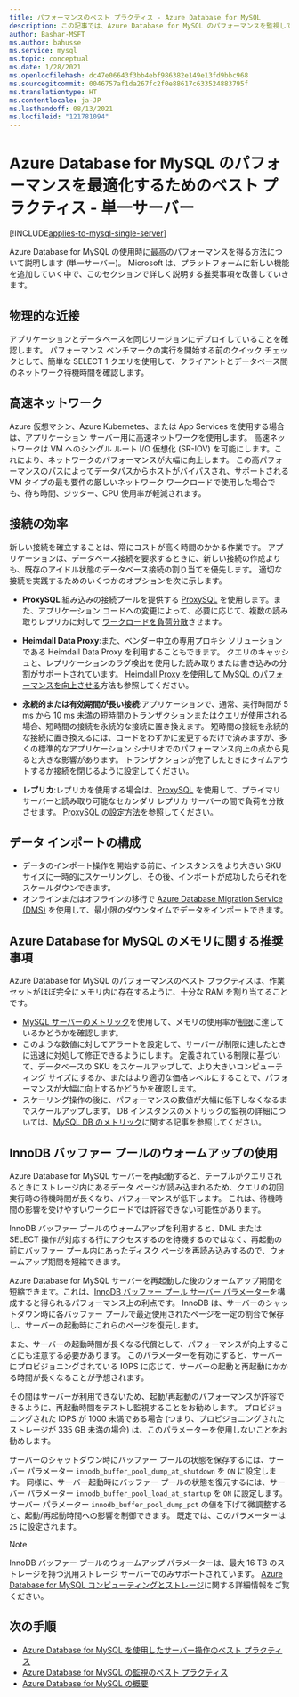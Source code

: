 ```yaml
---
title: パフォーマンスのベスト プラクティス - Azure Database for MySQL
description: この記事では、Azure Database for MySQL のパフォーマンスを監視して調整するための推奨事項について説明します。
author: Bashar-MSFT
ms.author: bahusse
ms.service: mysql
ms.topic: conceptual
ms.date: 1/28/2021
ms.openlocfilehash: dc47e06643f3bb4ebf986382e149e13fd9bbc968
ms.sourcegitcommit: 0046757af1da267fc2f0e88617c633524883795f
ms.translationtype: HT
ms.contentlocale: ja-JP
ms.lasthandoff: 08/13/2021
ms.locfileid: "121781094"
---
```

# <a name="best-practices-for-optimal-performance-of-your-azure-database-for-mysql---single-server"></a>Azure Database for MySQL のパフォーマンスを最適化するためのベスト プラクティス - 単一サーバー

[!INCLUDE[applies-to-mysql-single-server](includes/applies-to-mysql-single-server.md)]

Azure Database for MySQL の使用時に最高のパフォーマンスを得る方法について説明します (単一サーバー)。 Microsoft は、プラットフォームに新しい機能を追加していく中で、このセクションで詳しく説明する推奨事項を改善していきます。

## <a name="physical-proximity"></a>物理的な近接

 アプリケーションとデータベースを同じリージョンにデプロイしていることを確認します。 パフォーマンス ベンチマークの実行を開始する前のクイック チェックとして、簡単な SELECT 1 クエリを使用して、クライアントとデータベース間のネットワーク待機時間を確認します。 

## <a name="accelerated-networking"></a>高速ネットワーク

Azure 仮想マシン、Azure Kubernetes、または App Services を使用する場合は、アプリケーション サーバー用に高速ネットワークを使用します。 高速ネットワークは VM へのシングル ルート I/O 仮想化 (SR-IOV) を可能にします。これにより、ネットワークのパフォーマンスが大幅に向上します。 この高パフォーマンスのパスによってデータパスからホストがバイパスされ、サポートされる VM タイプの最も要件の厳しいネットワーク ワークロードで使用した場合でも、待ち時間、ジッター、CPU 使用率が軽減されます。

## <a name="connection-efficiency"></a>接続の効率

新しい接続を確立することは、常にコストが高く時間のかかる作業です。 アプリケーションは、データベース接続を要求するときに、新しい接続の作成よりも、既存のアイドル状態のデータベース接続の割り当てを優先します。  適切な接続を実践するためのいくつかのオプションを次に示します。

- **ProxySQL**:組み込みの接続プールを提供する [ProxySQL](https://proxysql.com/) を使用します。また、アプリケーション コードへの変更によって、必要に応じて、複数の読み取りレプリカに対して [ワークロードを負荷分散](https://techcommunity.microsoft.com/t5/azure-database-for-mysql/load-balance-read-replicas-using-proxysql-in-azure-database-for/ba-p/880042)させます。

- **Heimdall Data Proxy**:また、ベンダー中立の専用プロキシ ソリューションである Heimdall Data Proxy を利用することもできます。 クエリのキャッシュと、レプリケーションのラグ検出を使用した読み取りまたは書き込みの分割がサポートされています。 [Heimdall Proxy を使用して MySQL のパフォーマンスを向上させる](https://techcommunity.microsoft.com/t5/azure-database-for-mysql/accelerate-mysql-performance-with-the-heimdall-proxy/ba-p/1063349)方法も参照してください。  

- **永続的または有効期間が長い接続**:アプリケーションで、通常、実行時間が 5 ms から 10 ms 未満の短時間のトランザクションまたはクエリが使用される場合、短時間の接続を永続的な接続に置き換えます。 短時間の接続を永続的な接続に置き換えるには、コードをわずかに変更するだけで済みますが、多くの標準的なアプリケーション シナリオでのパフォーマンス向上の点から見ると大きな影響があります。 トランザクションが完了したときにタイムアウトするか接続を閉じるように設定してください。

- **レプリカ**:レプリカを使用する場合は、[ProxySQL](https://proxysql.com/) を使用して、プライマリ サーバーと読み取り可能なセカンダリ レプリカ サーバーの間で負荷を分散させます。 [ProxySQL の設定方法](https://techcommunity.microsoft.com/t5/azure-database-for-mysql/scaling-an-azure-database-for-mysql-workload-running-on/ba-p/1105847)を参照してください。

## <a name="data-import-configurations"></a>データ インポートの構成

- データのインポート操作を開始する前に、インスタンスをより大きい SKU サイズに一時的にスケーリングし、その後、インポートが成功したらそれをスケールダウンできます。
- オンラインまたはオフラインの移行で [Azure Database Migration Service (DMS)](https://datamigration.microsoft.com/) を使用して、最小限のダウンタイムでデータをインポートできます。 

## <a name="azure-database-for-mysql-memory-recommendations"></a>Azure Database for MySQL のメモリに関する推奨事項

Azure Database for MySQL のパフォーマンスのベスト プラクティスは、作業セットがほぼ完全にメモリ内に存在するように、十分な RAM を割り当てることです。 

- [MySQL サーバーのメトリック](./concepts-monitoring.md)を使用して、メモリの使用率が[制限](./concepts-pricing-tiers.md)に達しているかどうかを確認します。 
- このような数値に対してアラートを設定して、サーバーが制限に達したときに迅速に対処して修正できるようにします。 定義されている制限に基づいて、データベースの SKU をスケールアップして、より大きいコンピューティング サイズにするか、またはより適切な価格レベルにすることで、パフォーマンスが大幅に向上するかどうかを確認します。 
- スケーリング操作の後に、パフォーマンスの数値が大幅に低下しなくなるまでスケールアップします。 DB インスタンスのメトリックの監視の詳細については、[MySQL DB のメトリック](./concepts-monitoring.md#metrics)に関する記事を参照してください。
 
## <a name="use-innodb-buffer-pool-warmup"></a>InnoDB バッファー プールのウォームアップの使用

Azure Database for MySQL サーバーを再起動すると、テーブルがクエリされるときにストレージ内にあるデータ ページが読み込まれるため、クエリの初回実行時の待機時間が長くなり、パフォーマンスが低下します。 これは、待機時間の影響を受けやすいワークロードでは許容できない可能性があります。 

InnoDB バッファー プールのウォームアップを利用すると、DML または SELECT 操作が対応する行にアクセスするのを待機するのではなく、再起動の前にバッファー プール内にあったディスク ページを再読み込みするので、ウォームアップ期間を短縮できます。

Azure Database for MySQL サーバーを再起動した後のウォームアップ期間を短縮できます。これは、[InnoDB バッファー プール サーバー パラメーター](https://dev.mysql.com/doc/refman/8.0/en/innodb-preload-buffer-pool.html)を構成すると得られるパフォーマンス上の利点です。 InnoDB は、サーバーのシャットダウン時に各バッファー プールで最近使用されたページを一定の割合で保存し、サーバーの起動時にこれらのページを復元します。

また、サーバーの起動時間が長くなる代償として、パフォーマンスが向上することにも注意する必要があります。 このパラメーターを有効にすると、サーバーにプロビジョニングされている IOPS に応じて、サーバーの起動と再起動にかかる時間が長くなることが予想されます。 

その間はサーバーが利用できないため、起動/再起動のパフォーマンスが許容できるように、再起動時間をテストし監視することをお勧めします。 プロビジョニングされた IOPS が 1000 未満である場合 (つまり、プロビジョニングされたストレージが 335 GB 未満の場合) は、このパラメーターを使用しないことをお勧めします。

サーバーのシャットダウン時にバッファー プールの状態を保存するには、サーバー パラメーター `innodb_buffer_pool_dump_at_shutdown` を `ON` に設定します。 同様に、サーバー起動時にバッファー プールの状態を復元するには、サーバー パラメーター `innodb_buffer_pool_load_at_startup` を `ON` に設定します。 サーバー パラメーター `innodb_buffer_pool_dump_pct` の値を下げて微調整すると、起動/再起動時間への影響を制御できます。 既定では、このパラメーターは `25` に設定されます。

> [!Note]
> InnoDB バッファー プールのウォームアップ パラメーターは、最大 16 TB のストレージを持つ汎用ストレージ サーバーでのみサポートされています。 [Azure Database for MySQL コンピューティングとストレージ](./concepts-pricing-tiers.md#storage)に関する詳細情報をご覧ください。

## <a name="next-steps"></a>次の手順

- [Azure Database for MySQL を使用したサーバー操作のベスト プラクティス](concept-operation-excellence-best-practices.md) <br/>
- [Azure Database for MySQL の監視のベスト プラクティス](concept-monitoring-best-practices.md)<br/>
- [Azure Database for MySQL の概要](quickstart-create-mysql-server-database-using-azure-portal.md)<br/>
